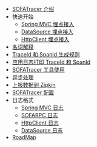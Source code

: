 - [SOFATracer 介绍](./Home)
- 快速开始
    * [Spring MVC 埋点接入](./Usage_Of_MVC)
    * [DataSource 埋点接入](./Usage_Of_Datasource)
    * [HttpClient 埋点接入](./Usage_Of_HttpClient)
- [名词解释](./Explanation)
- [TraceId 和 SpanId 生成规则](./TraceIdGeneratedRule)
- [应用日志打印 TraceId 和 SpanId](./PrintTraceIdSpanId)
- [SOFATracer 工具使用](./Utils)
- [异步处理](./Async)
- [上报数据到 Zipkin](./ReportToZipkin)
- [SOFATracer 配置](./Configuration)
- 日志格式
     * [Spring MVC 日志](./SpringMVC)
     * [SOFARPC 日志](./SOFARPC)
     * [HttpClient 日志](./HttpClient)
     * [DataSource 日志](./Datasource)
- [RoadMap](./RoadMap)



